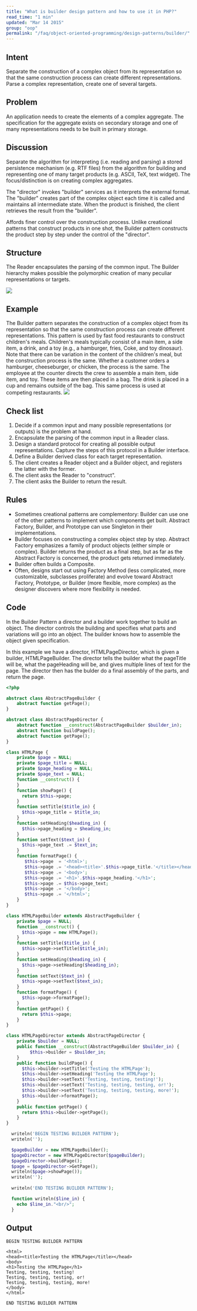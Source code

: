 ```yaml
---
title: "What is builder design pattern and how to use it in PHP?"
read_time: "1 min"
updated: "Mar 14 2015"
group: "oop"
permalink: "/faq/object-oriented-programming/design-patterns/builder/"
---
```


## Intent

Separate the construction of a complex object from its representation so that the same construction process can create different representations.
Parse a complex representation, create one of several targets.

## Problem

An application needs to create the elements of a complex aggregate. The specification for the aggregate exists on secondary storage and one of many representations needs to be built in primary storage.

## Discussion

Separate the algorithm for interpreting (i.e. reading and parsing) a stored persistence mechanism (e.g. RTF files) from the algorithm for building and representing one of many target products (e.g. ASCII, TeX, text widget). The focus/distinction is on creating complex aggregates.

The "director" invokes "builder" services as it interprets the external format. The "builder" creates part of the complex object each time it is called and maintains all intermediate state. When the product is finished, the client retrieves the result from the "builder".

Affords finer control over the construction process. Unlike creational patterns that construct products in one shot, the Builder pattern constructs the product step by step under the control of the "director".

## Structure

The Reader encapsulates the parsing of the common input. The Builder hierarchy makes possible the polymorphic creation of many peculiar representations or targets.

<img src="https://lh4.googleusercontent.com/-eN4ErAC4hKw/VQRs7t7ziCI/AAAAAAAAAEM/tT0qePHotDo/w749-h593-no/Builder-2x.png">

## Example

The Builder pattern separates the construction of a complex object from its representation so that the same construction process can create different representations. This pattern is used by fast food restaurants to construct children's meals. Children's meals typically consist of a main item, a side item, a drink, and a toy (e.g., a hamburger, fries, Coke, and toy dinosaur). Note that there can be variation in the content of the children's meal, but the construction process is the same. Whether a customer orders a hamburger, cheeseburger, or chicken, the process is the same. The employee at the counter directs the crew to assemble a main item, side item, and toy. These items are then placed in a bag. The drink is placed in a cup and remains outside of the bag. This same process is used at competing restaurants.
<img src="https://lh3.googleusercontent.com/-v4LvBgk0Q7A/VQRs78nKq9I/AAAAAAAAAEI/aYC086Y1hqI/w656-h593-no/Builder_example1-2x.png">

## Check list

1. Decide if a common input and many possible representations (or outputs) is the problem at hand.
2. Encapsulate the parsing of the common input in a Reader class.
3. Design a standard protocol for creating all possible output representations. Capture the steps of this protocol in a Builder interface.
4. Define a Builder derived class for each target representation.
5. The client creates a Reader object and a Builder object, and registers the latter with the former.
6. The client asks the Reader to "construct".
7. The client asks the Builder to return the result.

## Rules

* Sometimes creational patterns are complementory: Builder can use one of the other patterns to implement which components get built. Abstract Factory, Builder, and Prototype can use Singleton in their implementations.
* Builder focuses on constructing a complex object step by step. Abstract Factory emphasizes a family of product objects (either simple or complex). Builder returns the product as a final step, but as far as the Abstract Factory is concerned, the product gets returned immediately.
* Builder often builds a Composite.
* Often, designs start out using Factory Method (less complicated, more customizable, subclasses proliferate) and evolve toward Abstract Factory, Prototype, or Builder (more flexible, more complex) as the designer discovers where more flexibility is needed.

## Code

In the Builder Pattern a director and a builder work together to build an object. The director controls the building and specifies what parts and variations will go into an object. The builder knows how to assemble the object given specification.

In this example we have a director, HTMLPageDirector, which is given a builder, HTMLPageBuilder. The director tells the builder what the pageTitle will be, what the pageHeading will be, and gives multiple lines of text for the page. The director then has the bulder do a final assembly of the parts, and return the page.


```php
<?php

abstract class AbstractPageBuilder {
    abstract function getPage();
}

abstract class AbstractPageDirector {
    abstract function __construct(AbstractPageBuilder $builder_in);
    abstract function buildPage();
    abstract function getPage();
}

class HTMLPage {
    private $page = NULL;
    private $page_title = NULL;
    private $page_heading = NULL;
    private $page_text = NULL;
    function __construct() {
    }
    function showPage() {
      return $this->page;
    }
    function setTitle($title_in) {
      $this->page_title = $title_in;
    }
    function setHeading($heading_in) {
      $this->page_heading = $heading_in;
    }
    function setText($text_in) {
      $this->page_text .= $text_in;
    }
    function formatPage() {
       $this->page  = '<html>';
       $this->page .= '<head><title>'.$this->page_title.'</title></head>';
       $this->page .= '<body>';
       $this->page .= '<h1>'.$this->page_heading.'</h1>';
       $this->page .= $this->page_text;
       $this->page .= '</body>';
       $this->page .= '</html>';
    }
}

class HTMLPageBuilder extends AbstractPageBuilder {
    private $page = NULL;
    function __construct() {
      $this->page = new HTMLPage();
    }
    function setTitle($title_in) {
      $this->page->setTitle($title_in);
    }
    function setHeading($heading_in) {
      $this->page->setHeading($heading_in);
    }
    function setText($text_in) {
      $this->page->setText($text_in);
    }
    function formatPage() {
      $this->page->formatPage();
    }
    function getPage() {
      return $this->page;
    }
}

class HTMLPageDirector extends AbstractPageDirector {
    private $builder = NULL;
    public function __construct(AbstractPageBuilder $builder_in) {
         $this->builder = $builder_in;
    }
    public function buildPage() {
      $this->builder->setTitle('Testing the HTMLPage');
      $this->builder->setHeading('Testing the HTMLPage');
      $this->builder->setText('Testing, testing, testing!');
      $this->builder->setText('Testing, testing, testing, or!');
      $this->builder->setText('Testing, testing, testing, more!');
      $this->builder->formatPage();
    }
    public function getPage() {
      return $this->builder->getPage();
    }
}

  writeln('BEGIN TESTING BUILDER PATTERN');
  writeln('');

  $pageBuilder = new HTMLPageBuilder();
  $pageDirector = new HTMLPageDirector($pageBuilder);
  $pageDirector->buildPage();
  $page = $pageDirector->GetPage();
  writeln($page->showPage());
  writeln('');
 
  writeln('END TESTING BUILDER PATTERN');

  function writeln($line_in) {
    echo $line_in."<br/>";
  }
```

## Output

```
BEGIN TESTING BUILDER PATTERN

<html>
<head><title>Testing the HTMLPage</title></head>
<body>
<h1>Testing the HTMLPage</h1>
Testing, testing, testing!
Testing, testing, testing, or!
Testing, testing, testing, more!
</body>
</html>

END TESTING BUILDER PATTERN
```
